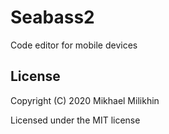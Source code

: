 # Seabass2

Code editor for mobile devices

## License

Copyright (C) 2020  Mikhael Milikhin

Licensed under the MIT license
